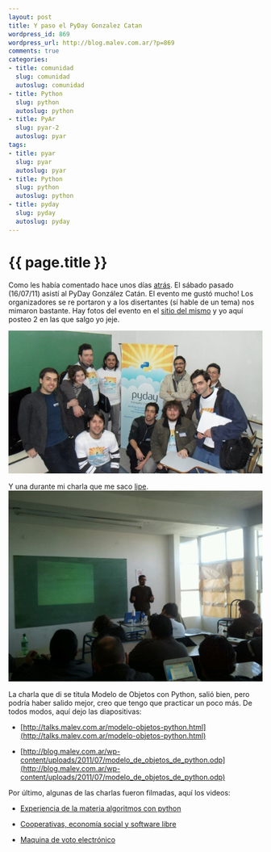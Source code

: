 ```yaml
--- 
layout: post
title: Y paso el PyDay Gonzalez Catan
wordpress_id: 869
wordpress_url: http://blog.malev.com.ar/?p=869
comments: true
categories: 
- title: comunidad
  slug: comunidad
  autoslug: comunidad
- title: Python
  slug: python
  autoslug: python
- title: PyAr
  slug: pyar-2
  autoslug: pyar
tags: 
- title: pyar
  slug: pyar
  autoslug: pyar
- title: Python
  slug: python
  autoslug: python
- title: pyday
  slug: pyday
  autoslug: pyday
---
```

{{ page.title }}
================
Como les había comentado hace unos días [atrás](http://blog.malev.com.ar/2011/06/15/pyday-en-gonzales-catan/). El sábado pasado (16/07/11) asistí al PyDay González Catán. El evento me gustó mucho! Los organizadores se re portaron y a los disertantes (sí hable de un tema) nos mimaron bastante. Hay fotos del evento en el [sitio del mismo](http://www.pyday.com.ar/catan2011) y yo aquí posteo 2 en las que salgo yo jeje.

[
![Organizadores y desertantes](/images/posts/2011/07/0.jpg "PyDay Gonzalez Catan")
](http://blog.malev.com.ar/wp-content/uploads/2011/07/0.jpg)

Y una durante mi charla que me saco [lipe](http://twitter.com/felipelerena).
[
![PyDay Gonzalez Catan](/images/posts/2011/07/347964781.jpg "PyDay Gonzalez Catan")
](http://blog.malev.com.ar/wp-content/uploads/2011/07/347964781.jpg)

La charla que di se titula Modelo de Objetos con Python, salió bien, pero podría haber salido mejor, creo que tengo que practicar un poco más. De todos modos, aquí dejo las diapositivas:


 * [http://talks.malev.com.ar/modelo-objetos-python.html](http://talks.malev.com.ar/modelo-objetos-python.html)

 * [http://blog.malev.com.ar/wp-content/uploads/2011/07/modelo_de_objetos_de_python.odp](http://blog.malev.com.ar/wp-content/uploads/2011/07/modelo_de_objetos_de_python.odp)



Por último, algunas de las charlas fueron filmadas, aquí los videos:


 * [Experiencia de la materia algoritmos con python](http://blip.tv/reingart/experiencia-materia-algor%C3%ADtmos-i-con-python-en-fiuba-5388946)

 * [Cooperativas, economía social y software libre](http://blip.tv/reingart/cooperativas-econom%C3%ADa-social-y-software-libre-5389238)

 * [Maquina de voto electrónico](http://blip.tv/reingart/maquina-de-voto-electr%C3%B3nico-y-sistema-de-recuento-con-ubuntu-python-y-postgresql-)


